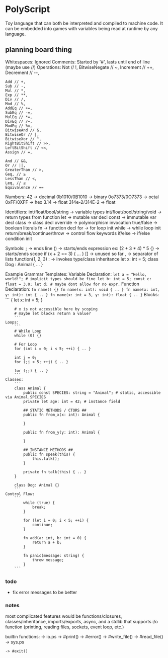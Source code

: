 # PolyScript

Toy language that can both be interpreted and compiled to machine code. It can be embedded into games with variables being read at runtime by any language.

## planning board thing
Whitespaces: Ignored
Comments: Started by '#', lasts until end of line (maybe use //)
Operations:
    Not // !,
    BitwiseNegate // ~,
    Increment // ++,
    Decrement // --,

    Add // +,
    Sub // -,
    Mul // *,
    Exp // **,
    Div // /,
    Mod // %,
    AddEq // +=,
    SubEq // -=,
    MulEq // *=,
    DivEq // /=,
    ModEq // %=,
    BitwiseAnd // &,
    BitwiseOr // |,
    BitwiseXor // ^,
    RightBitShift // >>,
    LeftBitShift // <<,
    Assign // =,

    And // &&,
    Or // ||,
    GreaterThan // >,
    Geq, // ≥
    LessThan // <,
    Leq, // ≤
    Equivalence // ==

Numbers:
    42 -> decimal
    0b1010/0B1010 -> binary
    0o7373/0O7373 -> octal
    0xFF/0XFF -> hex
    3.14 -> float
    314e-2/314E-2 -> float

Identifiers:
    int/float/bool/string -> variable types
    int/float/bool/string/void -> return types from function
    let -> mutable var decl
    const -> immutable var decl
    class -> class decl
    override -> polymorphism invocation
    true/false -> boolean literals
    fn -> function decl
    for -> for loop init
    while -> while loop init
    return/break/continue/throw -> control flow keywords
    if/else -> if/else condition init

Symbols:
    ; -> ends line
    () -> starts/ends expression
        ex: (2 + 3 * 4) * 5
    {} -> starts/ends scope
        if (x + 2 == 3) { ... }
    [] -> unused so far
    , -> separator of lists
        function(1, 2, 3)
    : -> invokes type/class inheritance
        let x: int = 5;
        class Dog : Animal { ... }

Example Grammar Templates:
    Variable Declaration:
        ```
        let a = "Hello, world!"; # implicit types should be fine
        let b: int = 5;
        const c: float = 3.0;
        let d; # maybe dont allow for no expr.
        ```
    Function Declaration:
        ```
        fn name() {}
        fn name(x: int): void { .. }
        fn name(x: int, y: int): int { .. }
        fn name(x: int = 3, y: int): float { .. }
        ```
    Blocks:
        ```
        {
            let x: int = 5;
        }

        # x is not accessible here by scoping
        # maybe let blocks return a value?
        ```
    Loops:
        ```
        # While Loop
        while (0) {}

        # For Loop
        for (int i = 0; i < 5; ++i) { .. }

        int j = 0;
        for (;j < 5; ++j) { .. }

        for (;;) { .. }
        ```
    Classes:
        ```
        class Animal {
            public const SPECIES: string = "Animal"; # static, accessible via Animal.SPECIES
            private let age: int = 42; # instance field

            ## STATIC METHODS / CTORS ##
            public fn from_x(x: int): Animal {
                
            }

            public fn from_y(y: int): Animal {

            }

            ## INSTANCE METHODS ##
            public fn speak(this) {
                this.talk();
            }

            private fn talk(this) { .. }
        }

        class Dog: Animal {}
        ```
    Control Flow:
        ```
            while (true) {
                break;
            }

            for (let i = 0; i < 5; ++i) {
                continue;
            }

            fn add(a: int, b: int = 0) {
                return a + b;
            }

            fn panic(message: string) {
                throw message;
            }
        ```

### todo
- fix error messages to be better

### notes
most complicated features would be functions/closures, classes/inheritance, imports/exports, async, and a stdlib that supports i/o function (printing, reading files, sockets, event loop, etc.)

builtin functions:
-> io.ps
    -> #print()
    -> #error()
    -> #write_file()
    -> #read_file()
-> sys.ps

    -> #exit()